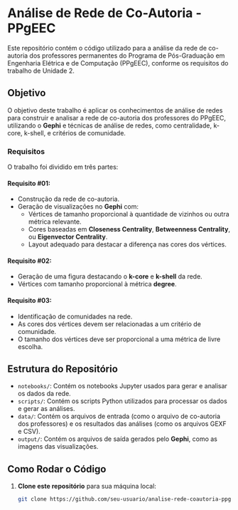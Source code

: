 # Análise de Rede de Co-Autoria - PPgEEC

Este repositório contém o código utilizado para a análise da rede de co-autoria dos professores permanentes do Programa de Pós-Graduação em Engenharia Elétrica e de Computação (PPgEEC), conforme os requisitos do trabalho de Unidade 2.

## Objetivo
O objetivo deste trabalho é aplicar os conhecimentos de análise de redes para construir e analisar a rede de co-autoria dos professores do PPgEEC, utilizando o **Gephi** e técnicas de análise de redes, como centralidade, k-core, k-shell, e critérios de comunidade. 

### Requisitos
O trabalho foi dividido em três partes:

#### Requisito #01:
- Construção da rede de co-autoria.
- Geração de visualizações no **Gephi** com:
  - Vértices de tamanho proporcional à quantidade de vizinhos ou outra métrica relevante.
  - Cores baseadas em **Closeness Centrality**, **Betweenness Centrality**, ou **Eigenvector Centrality**.
  - Layout adequado para destacar a diferença nas cores dos vértices.
  
#### Requisito #02:
- Geração de uma figura destacando o **k-core** e **k-shell** da rede.
- Vértices com tamanho proporcional à métrica **degree**.

#### Requisito #03:
- Identificação de comunidades na rede.
- As cores dos vértices devem ser relacionadas a um critério de comunidade.
- O tamanho dos vértices deve ser proporcional a uma métrica de livre escolha.

## Estrutura do Repositório
- `notebooks/`: Contém os notebooks Jupyter usados para gerar e analisar os dados da rede.
- `scripts/`: Contém os scripts Python utilizados para processar os dados e gerar as análises.
- `data/`: Contém os arquivos de entrada (como o arquivo de co-autoria dos professores) e os resultados das análises (como os arquivos GEXF e CSV).
- `output/`: Contém os arquivos de saída gerados pelo **Gephi**, como as imagens das visualizações.

## Como Rodar o Código
1. **Clone este repositório** para sua máquina local:
   ```bash
   git clone https://github.com/seu-usuario/analise-rede-coautoria-ppgeec.git

